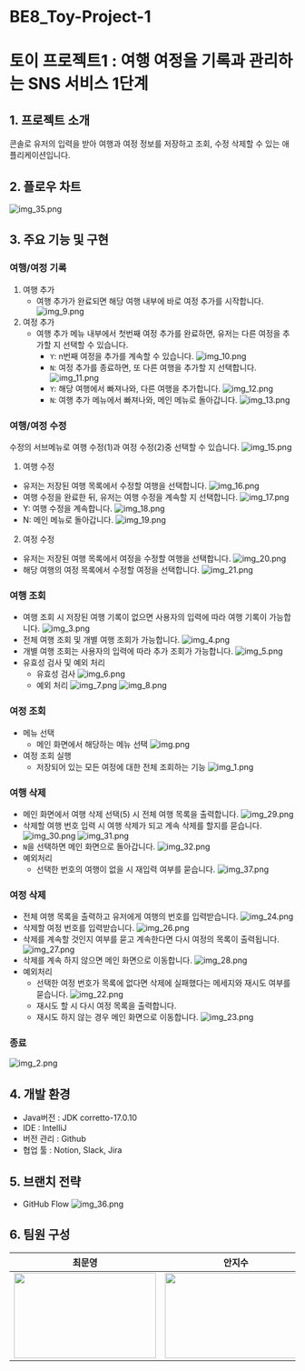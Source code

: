 # BE8_Toy-Project-1
# 토이 프로젝트1 : 여행 여정을 기록과 관리하는 SNS 서비스 1단계
## 1. 프로젝트 소개

콘솔로 유저의 입력을 받아 여행과 여정 정보를 저장하고 조회, 수정 삭제할 수 있는 애플리케이션입니다.

## 2. 플로우 차트
![img_35.png](image/img_35.png)

## 3. 주요 기능 및 구현

### 여행/여정 기록
1. 여행 추가
   * 여행 추가가 완료되면 해당 여행 내부에 바로 여정 추가를 시작합니다.
     ![img_9.png](image/img_9.png)
2. 여정 추가
   * 여행 추가 메뉴 내부에서 첫번째 여정 추가를 완료하면, 유저는 다른 여정을 추가할 지 선택할 수 있습니다.
     * `Y`: n번째 여정을 추가를 계속할 수 있습니다.
     ![img_10.png](image/img_10.png)
     * `N`: 여정 추가를 종료하면, 또 다른 여행을 추가할 지 선택합니다.
       ![img_11.png](image/img_11.png)
     * `Y`: 해당 여행에서 빠져나와, 다른 여행을 추가합니다.
       ![img_12.png](image/img_12.png)
     * `N`: 여행 추가 메뉴에서 빠져나와, 메인 메뉴로 돌아갑니다.
       ![img_13.png](image/img_13.png)
     
### 여행/여정 수정
수정의 서브메뉴로 여행 수정(1)과 여정 수정(2)중 선택할 수 있습니다.
![img_15.png](image/img_15.png)
1. 여행 수정
  * 유저는 저장된 여행 목록에서 수정할 여행을 선택합니다.
    ![img_16.png](image/img_16.png)
  * 여행 수정을 완료한 뒤, 유저는 여행 수정을 계속할 지 선택합니다.
    ![img_17.png](image/img_17.png)
  * Y: 여행 수정을 계속합니다.
    ![img_18.png](image/img_18.png)
  * N: 메인 메뉴로 돌아갑니다.
    ![img_19.png](image/img_19.png)
2. 여정 수정
  * 유저는 저장된 여행 목록에서 여정을 수정할 여행을 선택합니다.
    ![img_20.png](image/img_20.png)
  * 해당 여행의 여정 목록에서 수정할 여정을 선택합니다.
    ![img_21.png](image/img_21.png)
  
### 여행 조회
* 여행 조회 시 저장된 여행 기록이 없으면 사용자의 입력에 따라 여행 기록이 가능합니다.
![img_3.png](image/img_3.png)
* 전체 여행 조회 및 개별 여행 조회가 가능합니다.
![img_4.png](image/img_4.png)
* 개별 여행 조회는 사용자의 입력에 따라 추가 조회가 가능합니다.
![img_5.png](image/img_5.png)
* 유효성 검사 및 예외 처리 
   * 유효성 검사
      ![img_6.png](image/img_6.png)
   * 예외 처리
      ![img_7.png](image/img_7.png)
      ![img_8.png](image/img_8.png)
   
### 여정 조회
* 메뉴 선택
   * 메인 화면에서 해당하는 메뉴 선택
       ![img.png](image/img.png)
* 여정 조회 실행
   * 저장되어 있는 모든 여정에 대한 전체 조회하는 기능
       ![img_1.png](image/img_1.png)

### 여행 삭제
- 메인 화면에서 여행 삭제 선택(5) 시 전체 여행 목록을 출력합니다.
  ![img_29.png](image/img_29.png)
- 삭제할 여행 번호 입력 시 여행 삭제가 되고 계속 삭제를 할지를 묻습니다.
  ![img_30.png](image/img_30.png)
  ![img_31.png](image/img_31.png)
- `N`을 선택하면 메인 화면으로 돌아갑니다.
  ![img_32.png](image/img_32.png)
- 예외처리
  - 선택한 번호의 여행이 없을 시 재입력 여부를 묻습니다.
  ![img_37.png](image/img_37.png)

### 여정 삭제
* 전체 여행 목록을 출력하고 유저에게 여행의 번호를 입력받습니다.
  ![img_24.png](image/img_24.png)
* 삭제할 여정 번호를 입력받습니다.
  ![img_26.png](image/img_26.png)
* 삭제를 계속할 것인지 여부를 묻고 계속한다면 다시 여정의 목록이 출력됩니다.
  ![img_27.png](image/img_27.png)
* 삭제를 계속 하지 않으면 메인 화면으로 이동합니다.
  ![img_28.png](image/img_28.png)
* 예외처리
  * 선택한 여정 번호가 목록에 없다면 삭제에 실패했다는 메세지와 재시도 여부를 묻습니다.
    ![img_22.png](image/img_22.png)
  * 재시도 할 시 다시 여정 목록을 출력합니다.
  * 재시도 하지 않는 경우 메인 화면으로 이동합니다.
    ![img_23.png](image/img_23.png)

### 종료
![img_2.png](image/img_2.png)


## 4. 개발 환경
- Java버전 : JDK corretto-17.0.10
- IDE : IntelliJ
- 버전 관리 : Github
- 협업 툴 : Notion, Slack, Jira

## 5. 브랜치 전략
- GitHub Flow 
    ![img_36.png](image/img_36.png)

## 6. 팀원 구성

|                                                                **최문영**                                                                 |                                                                **안지수**                                                                 |                                                                **김태민**                                                                 |                                                                **하정훈**                                                                 |                                                                **천문기**                                                                 |
|:--------------------------------------------------------------------------------------------------------------------------------------:|:--------------------------------------------------------------------------------------------------------------------------------------:|:--------------------------------------------------------------------------------------------------------------------------------------:|:--------------------------------------------------------------------------------------------------------------------------------------:|:--------------------------------------------------------------------------------------------------------------------------------------:|
| <img src="https://github.com/Mungi-Cheon/HACK_MartService/assets/159132478/dd35480f-979a-455e-825b-7a012c24bcc3" height=150 width=250> | <img src="https://github.com/Mungi-Cheon/HACK_MartService/assets/159132478/80cc52ee-80d6-4be6-9caa-dcca017a58fc" height=150 width=250> | <img src="https://github.com/Mungi-Cheon/HACK_MartService/assets/159132478/2aa5b281-235b-4784-8ddc-732df3cc9ba9" height=150 width=250> | <img src="https://github.com/Mungi-Cheon/HACK_MartService/assets/159132478/504c818a-19c8-44f0-94a2-b428596ab5c4" height=150 width=250> | <img src="https://github.com/Mungi-Cheon/HACK_MartService/assets/159132478/eff6bcf3-2bc8-4a57-a6f8-e8017cd170e9" height=150 width=250> |